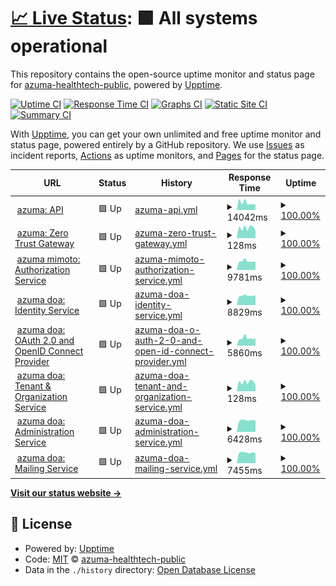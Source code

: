 # [📈 Live Status](https://status.qss.azuma-health.tech): <!--live status--> **🟩 All systems operational**

This repository contains the open-source uptime monitor and status page for [azuma-healthtech-public](https://status.qss.azuma-health.tech), powered by [Upptime](https://github.com/upptime/upptime).

[![Uptime CI](https://github.com/azuma-healthtech-public/uptime-qss/workflows/Uptime%20CI/badge.svg)](https://github.com/azuma-healthtech-public/uptime-qss/actions?query=workflow%3A%22Uptime+CI%22)
[![Response Time CI](https://github.com/azuma-healthtech-public/uptime-qss/workflows/Response%20Time%20CI/badge.svg)](https://github.com/azuma-healthtech-public/uptime-qss/actions?query=workflow%3A%22Response+Time+CI%22)
[![Graphs CI](https://github.com/azuma-healthtech-public/uptime-qss/workflows/Graphs%20CI/badge.svg)](https://github.com/azuma-healthtech-public/uptime-qss/actions?query=workflow%3A%22Graphs+CI%22)
[![Static Site CI](https://github.com/azuma-healthtech-public/uptime-qss/workflows/Static%20Site%20CI/badge.svg)](https://github.com/azuma-healthtech-public/uptime-qss/actions?query=workflow%3A%22Static+Site+CI%22)
[![Summary CI](https://github.com/azuma-healthtech-public/uptime-qss/workflows/Summary%20CI/badge.svg)](https://github.com/azuma-healthtech-public/uptime-qss/actions?query=workflow%3A%22Summary+CI%22)

With [Upptime](https://upptime.js.org), you can get your own unlimited and free uptime monitor and status page, powered entirely by a GitHub repository. We use [Issues](https://github.com/azuma-healthtech-public/uptime-qss/issues) as incident reports, [Actions](https://github.com/azuma-healthtech-public/uptime-qss/actions) as uptime monitors, and [Pages](https://status.qss.azuma-health.tech) for the status page.

<!--start: status pages-->
<!-- This summary is generated by Upptime (https://github.com/upptime/upptime) -->
<!-- Do not edit this manually, your changes will be overwritten -->
<!-- prettier-ignore -->
| URL | Status | History | Response Time | Uptime |
| --- | ------ | ------- | ------------- | ------ |
| <img alt="" src="https://icons.duckduckgo.com/ip3/qss.azuma-health.tech.ico" height="13"> [azuma: API](https://qss.azuma-health.tech/health/doa-gateway) | 🟩 Up | [azuma-api.yml](https://github.com/azuma-healthtech-public/uptime-qss/commits/HEAD/history/azuma-api.yml) | <details><summary><img alt="Response time graph" src="./graphs/azuma-api/response-time-week.png" height="20"> 14042ms</summary><br><a href="https://status.qss.azuma-health.tech/history/azuma-api"><img alt="Response time 14423" src="https://img.shields.io/endpoint?url=https%3A%2F%2Fraw.githubusercontent.com%2Fazuma-healthtech-public%2Fuptime-qss%2FHEAD%2Fapi%2Fazuma-api%2Fresponse-time.json"></a><br><a href="https://status.qss.azuma-health.tech/history/azuma-api"><img alt="24-hour response time 11001" src="https://img.shields.io/endpoint?url=https%3A%2F%2Fraw.githubusercontent.com%2Fazuma-healthtech-public%2Fuptime-qss%2FHEAD%2Fapi%2Fazuma-api%2Fresponse-time-day.json"></a><br><a href="https://status.qss.azuma-health.tech/history/azuma-api"><img alt="7-day response time 14042" src="https://img.shields.io/endpoint?url=https%3A%2F%2Fraw.githubusercontent.com%2Fazuma-healthtech-public%2Fuptime-qss%2FHEAD%2Fapi%2Fazuma-api%2Fresponse-time-week.json"></a><br><a href="https://status.qss.azuma-health.tech/history/azuma-api"><img alt="30-day response time 11417" src="https://img.shields.io/endpoint?url=https%3A%2F%2Fraw.githubusercontent.com%2Fazuma-healthtech-public%2Fuptime-qss%2FHEAD%2Fapi%2Fazuma-api%2Fresponse-time-month.json"></a><br><a href="https://status.qss.azuma-health.tech/history/azuma-api"><img alt="1-year response time 14163" src="https://img.shields.io/endpoint?url=https%3A%2F%2Fraw.githubusercontent.com%2Fazuma-healthtech-public%2Fuptime-qss%2FHEAD%2Fapi%2Fazuma-api%2Fresponse-time-year.json"></a></details> | <details><summary><a href="https://status.qss.azuma-health.tech/history/azuma-api">100.00%</a></summary><a href="https://status.qss.azuma-health.tech/history/azuma-api"><img alt="All-time uptime 97.92%" src="https://img.shields.io/endpoint?url=https%3A%2F%2Fraw.githubusercontent.com%2Fazuma-healthtech-public%2Fuptime-qss%2FHEAD%2Fapi%2Fazuma-api%2Fuptime.json"></a><br><a href="https://status.qss.azuma-health.tech/history/azuma-api"><img alt="24-hour uptime 100.00%" src="https://img.shields.io/endpoint?url=https%3A%2F%2Fraw.githubusercontent.com%2Fazuma-healthtech-public%2Fuptime-qss%2FHEAD%2Fapi%2Fazuma-api%2Fuptime-day.json"></a><br><a href="https://status.qss.azuma-health.tech/history/azuma-api"><img alt="7-day uptime 100.00%" src="https://img.shields.io/endpoint?url=https%3A%2F%2Fraw.githubusercontent.com%2Fazuma-healthtech-public%2Fuptime-qss%2FHEAD%2Fapi%2Fazuma-api%2Fuptime-week.json"></a><br><a href="https://status.qss.azuma-health.tech/history/azuma-api"><img alt="30-day uptime 100.00%" src="https://img.shields.io/endpoint?url=https%3A%2F%2Fraw.githubusercontent.com%2Fazuma-healthtech-public%2Fuptime-qss%2FHEAD%2Fapi%2Fazuma-api%2Fuptime-month.json"></a><br><a href="https://status.qss.azuma-health.tech/history/azuma-api"><img alt="1-year uptime 97.27%" src="https://img.shields.io/endpoint?url=https%3A%2F%2Fraw.githubusercontent.com%2Fazuma-healthtech-public%2Fuptime-qss%2FHEAD%2Fapi%2Fazuma-api%2Fuptime-year.json"></a></details>
| <img alt="" src="https://icons.duckduckgo.com/ip3/qss.azuma-health.tech.ico" height="13"> [azuma: Zero Trust Gateway](https://qss.azuma-health.tech/health/gateway) | 🟩 Up | [azuma-zero-trust-gateway.yml](https://github.com/azuma-healthtech-public/uptime-qss/commits/HEAD/history/azuma-zero-trust-gateway.yml) | <details><summary><img alt="Response time graph" src="./graphs/azuma-zero-trust-gateway/response-time-week.png" height="20"> 128ms</summary><br><a href="https://status.qss.azuma-health.tech/history/azuma-zero-trust-gateway"><img alt="Response time 98" src="https://img.shields.io/endpoint?url=https%3A%2F%2Fraw.githubusercontent.com%2Fazuma-healthtech-public%2Fuptime-qss%2FHEAD%2Fapi%2Fazuma-zero-trust-gateway%2Fresponse-time.json"></a><br><a href="https://status.qss.azuma-health.tech/history/azuma-zero-trust-gateway"><img alt="24-hour response time 97" src="https://img.shields.io/endpoint?url=https%3A%2F%2Fraw.githubusercontent.com%2Fazuma-healthtech-public%2Fuptime-qss%2FHEAD%2Fapi%2Fazuma-zero-trust-gateway%2Fresponse-time-day.json"></a><br><a href="https://status.qss.azuma-health.tech/history/azuma-zero-trust-gateway"><img alt="7-day response time 128" src="https://img.shields.io/endpoint?url=https%3A%2F%2Fraw.githubusercontent.com%2Fazuma-healthtech-public%2Fuptime-qss%2FHEAD%2Fapi%2Fazuma-zero-trust-gateway%2Fresponse-time-week.json"></a><br><a href="https://status.qss.azuma-health.tech/history/azuma-zero-trust-gateway"><img alt="30-day response time 122" src="https://img.shields.io/endpoint?url=https%3A%2F%2Fraw.githubusercontent.com%2Fazuma-healthtech-public%2Fuptime-qss%2FHEAD%2Fapi%2Fazuma-zero-trust-gateway%2Fresponse-time-month.json"></a><br><a href="https://status.qss.azuma-health.tech/history/azuma-zero-trust-gateway"><img alt="1-year response time 99" src="https://img.shields.io/endpoint?url=https%3A%2F%2Fraw.githubusercontent.com%2Fazuma-healthtech-public%2Fuptime-qss%2FHEAD%2Fapi%2Fazuma-zero-trust-gateway%2Fresponse-time-year.json"></a></details> | <details><summary><a href="https://status.qss.azuma-health.tech/history/azuma-zero-trust-gateway">100.00%</a></summary><a href="https://status.qss.azuma-health.tech/history/azuma-zero-trust-gateway"><img alt="All-time uptime 100.00%" src="https://img.shields.io/endpoint?url=https%3A%2F%2Fraw.githubusercontent.com%2Fazuma-healthtech-public%2Fuptime-qss%2FHEAD%2Fapi%2Fazuma-zero-trust-gateway%2Fuptime.json"></a><br><a href="https://status.qss.azuma-health.tech/history/azuma-zero-trust-gateway"><img alt="24-hour uptime 100.00%" src="https://img.shields.io/endpoint?url=https%3A%2F%2Fraw.githubusercontent.com%2Fazuma-healthtech-public%2Fuptime-qss%2FHEAD%2Fapi%2Fazuma-zero-trust-gateway%2Fuptime-day.json"></a><br><a href="https://status.qss.azuma-health.tech/history/azuma-zero-trust-gateway"><img alt="7-day uptime 100.00%" src="https://img.shields.io/endpoint?url=https%3A%2F%2Fraw.githubusercontent.com%2Fazuma-healthtech-public%2Fuptime-qss%2FHEAD%2Fapi%2Fazuma-zero-trust-gateway%2Fuptime-week.json"></a><br><a href="https://status.qss.azuma-health.tech/history/azuma-zero-trust-gateway"><img alt="30-day uptime 100.00%" src="https://img.shields.io/endpoint?url=https%3A%2F%2Fraw.githubusercontent.com%2Fazuma-healthtech-public%2Fuptime-qss%2FHEAD%2Fapi%2Fazuma-zero-trust-gateway%2Fuptime-month.json"></a><br><a href="https://status.qss.azuma-health.tech/history/azuma-zero-trust-gateway"><img alt="1-year uptime 100.00%" src="https://img.shields.io/endpoint?url=https%3A%2F%2Fraw.githubusercontent.com%2Fazuma-healthtech-public%2Fuptime-qss%2FHEAD%2Fapi%2Fazuma-zero-trust-gateway%2Fuptime-year.json"></a></details>
| <img alt="" src="https://icons.duckduckgo.com/ip3/qss.azuma-health.tech.ico" height="13"> [azuma mimoto: Authorization Service](https://qss.azuma-health.tech/health/mimoto-auth) | 🟩 Up | [azuma-mimoto-authorization-service.yml](https://github.com/azuma-healthtech-public/uptime-qss/commits/HEAD/history/azuma-mimoto-authorization-service.yml) | <details><summary><img alt="Response time graph" src="./graphs/azuma-mimoto-authorization-service/response-time-week.png" height="20"> 9781ms</summary><br><a href="https://status.qss.azuma-health.tech/history/azuma-mimoto-authorization-service"><img alt="Response time 7922" src="https://img.shields.io/endpoint?url=https%3A%2F%2Fraw.githubusercontent.com%2Fazuma-healthtech-public%2Fuptime-qss%2FHEAD%2Fapi%2Fazuma-mimoto-authorization-service%2Fresponse-time.json"></a><br><a href="https://status.qss.azuma-health.tech/history/azuma-mimoto-authorization-service"><img alt="24-hour response time 9428" src="https://img.shields.io/endpoint?url=https%3A%2F%2Fraw.githubusercontent.com%2Fazuma-healthtech-public%2Fuptime-qss%2FHEAD%2Fapi%2Fazuma-mimoto-authorization-service%2Fresponse-time-day.json"></a><br><a href="https://status.qss.azuma-health.tech/history/azuma-mimoto-authorization-service"><img alt="7-day response time 9781" src="https://img.shields.io/endpoint?url=https%3A%2F%2Fraw.githubusercontent.com%2Fazuma-healthtech-public%2Fuptime-qss%2FHEAD%2Fapi%2Fazuma-mimoto-authorization-service%2Fresponse-time-week.json"></a><br><a href="https://status.qss.azuma-health.tech/history/azuma-mimoto-authorization-service"><img alt="30-day response time 8856" src="https://img.shields.io/endpoint?url=https%3A%2F%2Fraw.githubusercontent.com%2Fazuma-healthtech-public%2Fuptime-qss%2FHEAD%2Fapi%2Fazuma-mimoto-authorization-service%2Fresponse-time-month.json"></a><br><a href="https://status.qss.azuma-health.tech/history/azuma-mimoto-authorization-service"><img alt="1-year response time 7922" src="https://img.shields.io/endpoint?url=https%3A%2F%2Fraw.githubusercontent.com%2Fazuma-healthtech-public%2Fuptime-qss%2FHEAD%2Fapi%2Fazuma-mimoto-authorization-service%2Fresponse-time-year.json"></a></details> | <details><summary><a href="https://status.qss.azuma-health.tech/history/azuma-mimoto-authorization-service">100.00%</a></summary><a href="https://status.qss.azuma-health.tech/history/azuma-mimoto-authorization-service"><img alt="All-time uptime 99.74%" src="https://img.shields.io/endpoint?url=https%3A%2F%2Fraw.githubusercontent.com%2Fazuma-healthtech-public%2Fuptime-qss%2FHEAD%2Fapi%2Fazuma-mimoto-authorization-service%2Fuptime.json"></a><br><a href="https://status.qss.azuma-health.tech/history/azuma-mimoto-authorization-service"><img alt="24-hour uptime 100.00%" src="https://img.shields.io/endpoint?url=https%3A%2F%2Fraw.githubusercontent.com%2Fazuma-healthtech-public%2Fuptime-qss%2FHEAD%2Fapi%2Fazuma-mimoto-authorization-service%2Fuptime-day.json"></a><br><a href="https://status.qss.azuma-health.tech/history/azuma-mimoto-authorization-service"><img alt="7-day uptime 100.00%" src="https://img.shields.io/endpoint?url=https%3A%2F%2Fraw.githubusercontent.com%2Fazuma-healthtech-public%2Fuptime-qss%2FHEAD%2Fapi%2Fazuma-mimoto-authorization-service%2Fuptime-week.json"></a><br><a href="https://status.qss.azuma-health.tech/history/azuma-mimoto-authorization-service"><img alt="30-day uptime 100.00%" src="https://img.shields.io/endpoint?url=https%3A%2F%2Fraw.githubusercontent.com%2Fazuma-healthtech-public%2Fuptime-qss%2FHEAD%2Fapi%2Fazuma-mimoto-authorization-service%2Fuptime-month.json"></a><br><a href="https://status.qss.azuma-health.tech/history/azuma-mimoto-authorization-service"><img alt="1-year uptime 99.74%" src="https://img.shields.io/endpoint?url=https%3A%2F%2Fraw.githubusercontent.com%2Fazuma-healthtech-public%2Fuptime-qss%2FHEAD%2Fapi%2Fazuma-mimoto-authorization-service%2Fuptime-year.json"></a></details>
| <img alt="" src="https://icons.duckduckgo.com/ip3/qss.azuma-health.tech.ico" height="13"> [azuma doa: Identity Service](https://qss.azuma-health.tech/health/doa-idp) | 🟩 Up | [azuma-doa-identity-service.yml](https://github.com/azuma-healthtech-public/uptime-qss/commits/HEAD/history/azuma-doa-identity-service.yml) | <details><summary><img alt="Response time graph" src="./graphs/azuma-doa-identity-service/response-time-week.png" height="20"> 8829ms</summary><br><a href="https://status.qss.azuma-health.tech/history/azuma-doa-identity-service"><img alt="Response time 7022" src="https://img.shields.io/endpoint?url=https%3A%2F%2Fraw.githubusercontent.com%2Fazuma-healthtech-public%2Fuptime-qss%2FHEAD%2Fapi%2Fazuma-doa-identity-service%2Fresponse-time.json"></a><br><a href="https://status.qss.azuma-health.tech/history/azuma-doa-identity-service"><img alt="24-hour response time 8910" src="https://img.shields.io/endpoint?url=https%3A%2F%2Fraw.githubusercontent.com%2Fazuma-healthtech-public%2Fuptime-qss%2FHEAD%2Fapi%2Fazuma-doa-identity-service%2Fresponse-time-day.json"></a><br><a href="https://status.qss.azuma-health.tech/history/azuma-doa-identity-service"><img alt="7-day response time 8829" src="https://img.shields.io/endpoint?url=https%3A%2F%2Fraw.githubusercontent.com%2Fazuma-healthtech-public%2Fuptime-qss%2FHEAD%2Fapi%2Fazuma-doa-identity-service%2Fresponse-time-week.json"></a><br><a href="https://status.qss.azuma-health.tech/history/azuma-doa-identity-service"><img alt="30-day response time 6999" src="https://img.shields.io/endpoint?url=https%3A%2F%2Fraw.githubusercontent.com%2Fazuma-healthtech-public%2Fuptime-qss%2FHEAD%2Fapi%2Fazuma-doa-identity-service%2Fresponse-time-month.json"></a><br><a href="https://status.qss.azuma-health.tech/history/azuma-doa-identity-service"><img alt="1-year response time 7155" src="https://img.shields.io/endpoint?url=https%3A%2F%2Fraw.githubusercontent.com%2Fazuma-healthtech-public%2Fuptime-qss%2FHEAD%2Fapi%2Fazuma-doa-identity-service%2Fresponse-time-year.json"></a></details> | <details><summary><a href="https://status.qss.azuma-health.tech/history/azuma-doa-identity-service">100.00%</a></summary><a href="https://status.qss.azuma-health.tech/history/azuma-doa-identity-service"><img alt="All-time uptime 100.00%" src="https://img.shields.io/endpoint?url=https%3A%2F%2Fraw.githubusercontent.com%2Fazuma-healthtech-public%2Fuptime-qss%2FHEAD%2Fapi%2Fazuma-doa-identity-service%2Fuptime.json"></a><br><a href="https://status.qss.azuma-health.tech/history/azuma-doa-identity-service"><img alt="24-hour uptime 100.00%" src="https://img.shields.io/endpoint?url=https%3A%2F%2Fraw.githubusercontent.com%2Fazuma-healthtech-public%2Fuptime-qss%2FHEAD%2Fapi%2Fazuma-doa-identity-service%2Fuptime-day.json"></a><br><a href="https://status.qss.azuma-health.tech/history/azuma-doa-identity-service"><img alt="7-day uptime 100.00%" src="https://img.shields.io/endpoint?url=https%3A%2F%2Fraw.githubusercontent.com%2Fazuma-healthtech-public%2Fuptime-qss%2FHEAD%2Fapi%2Fazuma-doa-identity-service%2Fuptime-week.json"></a><br><a href="https://status.qss.azuma-health.tech/history/azuma-doa-identity-service"><img alt="30-day uptime 100.00%" src="https://img.shields.io/endpoint?url=https%3A%2F%2Fraw.githubusercontent.com%2Fazuma-healthtech-public%2Fuptime-qss%2FHEAD%2Fapi%2Fazuma-doa-identity-service%2Fuptime-month.json"></a><br><a href="https://status.qss.azuma-health.tech/history/azuma-doa-identity-service"><img alt="1-year uptime 100.00%" src="https://img.shields.io/endpoint?url=https%3A%2F%2Fraw.githubusercontent.com%2Fazuma-healthtech-public%2Fuptime-qss%2FHEAD%2Fapi%2Fazuma-doa-identity-service%2Fuptime-year.json"></a></details>
| <img alt="" src="https://icons.duckduckgo.com/ip3/qss.azuma-health.tech.ico" height="13"> [azuma doa: OAuth 2.0 and OpenID Connect Provider](https://qss.azuma-health.tech/health/doa-oidc) | 🟩 Up | [azuma-doa-o-auth-2-0-and-open-id-connect-provider.yml](https://github.com/azuma-healthtech-public/uptime-qss/commits/HEAD/history/azuma-doa-o-auth-2-0-and-open-id-connect-provider.yml) | <details><summary><img alt="Response time graph" src="./graphs/azuma-doa-o-auth-2-0-and-open-id-connect-provider/response-time-week.png" height="20"> 5860ms</summary><br><a href="https://status.qss.azuma-health.tech/history/azuma-doa-o-auth-2-0-and-open-id-connect-provider"><img alt="Response time 4842" src="https://img.shields.io/endpoint?url=https%3A%2F%2Fraw.githubusercontent.com%2Fazuma-healthtech-public%2Fuptime-qss%2FHEAD%2Fapi%2Fazuma-doa-o-auth-2-0-and-open-id-connect-provider%2Fresponse-time.json"></a><br><a href="https://status.qss.azuma-health.tech/history/azuma-doa-o-auth-2-0-and-open-id-connect-provider"><img alt="24-hour response time 5692" src="https://img.shields.io/endpoint?url=https%3A%2F%2Fraw.githubusercontent.com%2Fazuma-healthtech-public%2Fuptime-qss%2FHEAD%2Fapi%2Fazuma-doa-o-auth-2-0-and-open-id-connect-provider%2Fresponse-time-day.json"></a><br><a href="https://status.qss.azuma-health.tech/history/azuma-doa-o-auth-2-0-and-open-id-connect-provider"><img alt="7-day response time 5860" src="https://img.shields.io/endpoint?url=https%3A%2F%2Fraw.githubusercontent.com%2Fazuma-healthtech-public%2Fuptime-qss%2FHEAD%2Fapi%2Fazuma-doa-o-auth-2-0-and-open-id-connect-provider%2Fresponse-time-week.json"></a><br><a href="https://status.qss.azuma-health.tech/history/azuma-doa-o-auth-2-0-and-open-id-connect-provider"><img alt="30-day response time 4869" src="https://img.shields.io/endpoint?url=https%3A%2F%2Fraw.githubusercontent.com%2Fazuma-healthtech-public%2Fuptime-qss%2FHEAD%2Fapi%2Fazuma-doa-o-auth-2-0-and-open-id-connect-provider%2Fresponse-time-month.json"></a><br><a href="https://status.qss.azuma-health.tech/history/azuma-doa-o-auth-2-0-and-open-id-connect-provider"><img alt="1-year response time 4731" src="https://img.shields.io/endpoint?url=https%3A%2F%2Fraw.githubusercontent.com%2Fazuma-healthtech-public%2Fuptime-qss%2FHEAD%2Fapi%2Fazuma-doa-o-auth-2-0-and-open-id-connect-provider%2Fresponse-time-year.json"></a></details> | <details><summary><a href="https://status.qss.azuma-health.tech/history/azuma-doa-o-auth-2-0-and-open-id-connect-provider">100.00%</a></summary><a href="https://status.qss.azuma-health.tech/history/azuma-doa-o-auth-2-0-and-open-id-connect-provider"><img alt="All-time uptime 100.00%" src="https://img.shields.io/endpoint?url=https%3A%2F%2Fraw.githubusercontent.com%2Fazuma-healthtech-public%2Fuptime-qss%2FHEAD%2Fapi%2Fazuma-doa-o-auth-2-0-and-open-id-connect-provider%2Fuptime.json"></a><br><a href="https://status.qss.azuma-health.tech/history/azuma-doa-o-auth-2-0-and-open-id-connect-provider"><img alt="24-hour uptime 100.00%" src="https://img.shields.io/endpoint?url=https%3A%2F%2Fraw.githubusercontent.com%2Fazuma-healthtech-public%2Fuptime-qss%2FHEAD%2Fapi%2Fazuma-doa-o-auth-2-0-and-open-id-connect-provider%2Fuptime-day.json"></a><br><a href="https://status.qss.azuma-health.tech/history/azuma-doa-o-auth-2-0-and-open-id-connect-provider"><img alt="7-day uptime 100.00%" src="https://img.shields.io/endpoint?url=https%3A%2F%2Fraw.githubusercontent.com%2Fazuma-healthtech-public%2Fuptime-qss%2FHEAD%2Fapi%2Fazuma-doa-o-auth-2-0-and-open-id-connect-provider%2Fuptime-week.json"></a><br><a href="https://status.qss.azuma-health.tech/history/azuma-doa-o-auth-2-0-and-open-id-connect-provider"><img alt="30-day uptime 100.00%" src="https://img.shields.io/endpoint?url=https%3A%2F%2Fraw.githubusercontent.com%2Fazuma-healthtech-public%2Fuptime-qss%2FHEAD%2Fapi%2Fazuma-doa-o-auth-2-0-and-open-id-connect-provider%2Fuptime-month.json"></a><br><a href="https://status.qss.azuma-health.tech/history/azuma-doa-o-auth-2-0-and-open-id-connect-provider"><img alt="1-year uptime 100.00%" src="https://img.shields.io/endpoint?url=https%3A%2F%2Fraw.githubusercontent.com%2Fazuma-healthtech-public%2Fuptime-qss%2FHEAD%2Fapi%2Fazuma-doa-o-auth-2-0-and-open-id-connect-provider%2Fuptime-year.json"></a></details>
| <img alt="" src="https://icons.duckduckgo.com/ip3/qss.azuma-health.tech.ico" height="13"> [azuma doa: Tenant & Organization Service](https://qss.azuma-health.tech/health/doa-organization) | 🟩 Up | [azuma-doa-tenant-and-organization-service.yml](https://github.com/azuma-healthtech-public/uptime-qss/commits/HEAD/history/azuma-doa-tenant-and-organization-service.yml) | <details><summary><img alt="Response time graph" src="./graphs/azuma-doa-tenant-and-organization-service/response-time-week.png" height="20"> 128ms</summary><br><a href="https://status.qss.azuma-health.tech/history/azuma-doa-tenant-and-organization-service"><img alt="Response time 98" src="https://img.shields.io/endpoint?url=https%3A%2F%2Fraw.githubusercontent.com%2Fazuma-healthtech-public%2Fuptime-qss%2FHEAD%2Fapi%2Fazuma-doa-tenant-and-organization-service%2Fresponse-time.json"></a><br><a href="https://status.qss.azuma-health.tech/history/azuma-doa-tenant-and-organization-service"><img alt="24-hour response time 93" src="https://img.shields.io/endpoint?url=https%3A%2F%2Fraw.githubusercontent.com%2Fazuma-healthtech-public%2Fuptime-qss%2FHEAD%2Fapi%2Fazuma-doa-tenant-and-organization-service%2Fresponse-time-day.json"></a><br><a href="https://status.qss.azuma-health.tech/history/azuma-doa-tenant-and-organization-service"><img alt="7-day response time 128" src="https://img.shields.io/endpoint?url=https%3A%2F%2Fraw.githubusercontent.com%2Fazuma-healthtech-public%2Fuptime-qss%2FHEAD%2Fapi%2Fazuma-doa-tenant-and-organization-service%2Fresponse-time-week.json"></a><br><a href="https://status.qss.azuma-health.tech/history/azuma-doa-tenant-and-organization-service"><img alt="30-day response time 123" src="https://img.shields.io/endpoint?url=https%3A%2F%2Fraw.githubusercontent.com%2Fazuma-healthtech-public%2Fuptime-qss%2FHEAD%2Fapi%2Fazuma-doa-tenant-and-organization-service%2Fresponse-time-month.json"></a><br><a href="https://status.qss.azuma-health.tech/history/azuma-doa-tenant-and-organization-service"><img alt="1-year response time 100" src="https://img.shields.io/endpoint?url=https%3A%2F%2Fraw.githubusercontent.com%2Fazuma-healthtech-public%2Fuptime-qss%2FHEAD%2Fapi%2Fazuma-doa-tenant-and-organization-service%2Fresponse-time-year.json"></a></details> | <details><summary><a href="https://status.qss.azuma-health.tech/history/azuma-doa-tenant-and-organization-service">100.00%</a></summary><a href="https://status.qss.azuma-health.tech/history/azuma-doa-tenant-and-organization-service"><img alt="All-time uptime 100.00%" src="https://img.shields.io/endpoint?url=https%3A%2F%2Fraw.githubusercontent.com%2Fazuma-healthtech-public%2Fuptime-qss%2FHEAD%2Fapi%2Fazuma-doa-tenant-and-organization-service%2Fuptime.json"></a><br><a href="https://status.qss.azuma-health.tech/history/azuma-doa-tenant-and-organization-service"><img alt="24-hour uptime 100.00%" src="https://img.shields.io/endpoint?url=https%3A%2F%2Fraw.githubusercontent.com%2Fazuma-healthtech-public%2Fuptime-qss%2FHEAD%2Fapi%2Fazuma-doa-tenant-and-organization-service%2Fuptime-day.json"></a><br><a href="https://status.qss.azuma-health.tech/history/azuma-doa-tenant-and-organization-service"><img alt="7-day uptime 100.00%" src="https://img.shields.io/endpoint?url=https%3A%2F%2Fraw.githubusercontent.com%2Fazuma-healthtech-public%2Fuptime-qss%2FHEAD%2Fapi%2Fazuma-doa-tenant-and-organization-service%2Fuptime-week.json"></a><br><a href="https://status.qss.azuma-health.tech/history/azuma-doa-tenant-and-organization-service"><img alt="30-day uptime 100.00%" src="https://img.shields.io/endpoint?url=https%3A%2F%2Fraw.githubusercontent.com%2Fazuma-healthtech-public%2Fuptime-qss%2FHEAD%2Fapi%2Fazuma-doa-tenant-and-organization-service%2Fuptime-month.json"></a><br><a href="https://status.qss.azuma-health.tech/history/azuma-doa-tenant-and-organization-service"><img alt="1-year uptime 100.00%" src="https://img.shields.io/endpoint?url=https%3A%2F%2Fraw.githubusercontent.com%2Fazuma-healthtech-public%2Fuptime-qss%2FHEAD%2Fapi%2Fazuma-doa-tenant-and-organization-service%2Fuptime-year.json"></a></details>
| <img alt="" src="https://icons.duckduckgo.com/ip3/qss.azuma-health.tech.ico" height="13"> [azuma doa: Administration Service](https://qss.azuma-health.tech/health/doa-admin) | 🟩 Up | [azuma-doa-administration-service.yml](https://github.com/azuma-healthtech-public/uptime-qss/commits/HEAD/history/azuma-doa-administration-service.yml) | <details><summary><img alt="Response time graph" src="./graphs/azuma-doa-administration-service/response-time-week.png" height="20"> 6428ms</summary><br><a href="https://status.qss.azuma-health.tech/history/azuma-doa-administration-service"><img alt="Response time 5902" src="https://img.shields.io/endpoint?url=https%3A%2F%2Fraw.githubusercontent.com%2Fazuma-healthtech-public%2Fuptime-qss%2FHEAD%2Fapi%2Fazuma-doa-administration-service%2Fresponse-time.json"></a><br><a href="https://status.qss.azuma-health.tech/history/azuma-doa-administration-service"><img alt="24-hour response time 6327" src="https://img.shields.io/endpoint?url=https%3A%2F%2Fraw.githubusercontent.com%2Fazuma-healthtech-public%2Fuptime-qss%2FHEAD%2Fapi%2Fazuma-doa-administration-service%2Fresponse-time-day.json"></a><br><a href="https://status.qss.azuma-health.tech/history/azuma-doa-administration-service"><img alt="7-day response time 6428" src="https://img.shields.io/endpoint?url=https%3A%2F%2Fraw.githubusercontent.com%2Fazuma-healthtech-public%2Fuptime-qss%2FHEAD%2Fapi%2Fazuma-doa-administration-service%2Fresponse-time-week.json"></a><br><a href="https://status.qss.azuma-health.tech/history/azuma-doa-administration-service"><img alt="30-day response time 5511" src="https://img.shields.io/endpoint?url=https%3A%2F%2Fraw.githubusercontent.com%2Fazuma-healthtech-public%2Fuptime-qss%2FHEAD%2Fapi%2Fazuma-doa-administration-service%2Fresponse-time-month.json"></a><br><a href="https://status.qss.azuma-health.tech/history/azuma-doa-administration-service"><img alt="1-year response time 5748" src="https://img.shields.io/endpoint?url=https%3A%2F%2Fraw.githubusercontent.com%2Fazuma-healthtech-public%2Fuptime-qss%2FHEAD%2Fapi%2Fazuma-doa-administration-service%2Fresponse-time-year.json"></a></details> | <details><summary><a href="https://status.qss.azuma-health.tech/history/azuma-doa-administration-service">100.00%</a></summary><a href="https://status.qss.azuma-health.tech/history/azuma-doa-administration-service"><img alt="All-time uptime 99.87%" src="https://img.shields.io/endpoint?url=https%3A%2F%2Fraw.githubusercontent.com%2Fazuma-healthtech-public%2Fuptime-qss%2FHEAD%2Fapi%2Fazuma-doa-administration-service%2Fuptime.json"></a><br><a href="https://status.qss.azuma-health.tech/history/azuma-doa-administration-service"><img alt="24-hour uptime 100.00%" src="https://img.shields.io/endpoint?url=https%3A%2F%2Fraw.githubusercontent.com%2Fazuma-healthtech-public%2Fuptime-qss%2FHEAD%2Fapi%2Fazuma-doa-administration-service%2Fuptime-day.json"></a><br><a href="https://status.qss.azuma-health.tech/history/azuma-doa-administration-service"><img alt="7-day uptime 100.00%" src="https://img.shields.io/endpoint?url=https%3A%2F%2Fraw.githubusercontent.com%2Fazuma-healthtech-public%2Fuptime-qss%2FHEAD%2Fapi%2Fazuma-doa-administration-service%2Fuptime-week.json"></a><br><a href="https://status.qss.azuma-health.tech/history/azuma-doa-administration-service"><img alt="30-day uptime 100.00%" src="https://img.shields.io/endpoint?url=https%3A%2F%2Fraw.githubusercontent.com%2Fazuma-healthtech-public%2Fuptime-qss%2FHEAD%2Fapi%2Fazuma-doa-administration-service%2Fuptime-month.json"></a><br><a href="https://status.qss.azuma-health.tech/history/azuma-doa-administration-service"><img alt="1-year uptime 99.81%" src="https://img.shields.io/endpoint?url=https%3A%2F%2Fraw.githubusercontent.com%2Fazuma-healthtech-public%2Fuptime-qss%2FHEAD%2Fapi%2Fazuma-doa-administration-service%2Fuptime-year.json"></a></details>
| <img alt="" src="https://icons.duckduckgo.com/ip3/qss.azuma-health.tech.ico" height="13"> [azuma doa: Mailing Service](https://qss.azuma-health.tech/health/doa-mailing) | 🟩 Up | [azuma-doa-mailing-service.yml](https://github.com/azuma-healthtech-public/uptime-qss/commits/HEAD/history/azuma-doa-mailing-service.yml) | <details><summary><img alt="Response time graph" src="./graphs/azuma-doa-mailing-service/response-time-week.png" height="20"> 7455ms</summary><br><a href="https://status.qss.azuma-health.tech/history/azuma-doa-mailing-service"><img alt="Response time 7223" src="https://img.shields.io/endpoint?url=https%3A%2F%2Fraw.githubusercontent.com%2Fazuma-healthtech-public%2Fuptime-qss%2FHEAD%2Fapi%2Fazuma-doa-mailing-service%2Fresponse-time.json"></a><br><a href="https://status.qss.azuma-health.tech/history/azuma-doa-mailing-service"><img alt="24-hour response time 6879" src="https://img.shields.io/endpoint?url=https%3A%2F%2Fraw.githubusercontent.com%2Fazuma-healthtech-public%2Fuptime-qss%2FHEAD%2Fapi%2Fazuma-doa-mailing-service%2Fresponse-time-day.json"></a><br><a href="https://status.qss.azuma-health.tech/history/azuma-doa-mailing-service"><img alt="7-day response time 7455" src="https://img.shields.io/endpoint?url=https%3A%2F%2Fraw.githubusercontent.com%2Fazuma-healthtech-public%2Fuptime-qss%2FHEAD%2Fapi%2Fazuma-doa-mailing-service%2Fresponse-time-week.json"></a><br><a href="https://status.qss.azuma-health.tech/history/azuma-doa-mailing-service"><img alt="30-day response time 7179" src="https://img.shields.io/endpoint?url=https%3A%2F%2Fraw.githubusercontent.com%2Fazuma-healthtech-public%2Fuptime-qss%2FHEAD%2Fapi%2Fazuma-doa-mailing-service%2Fresponse-time-month.json"></a><br><a href="https://status.qss.azuma-health.tech/history/azuma-doa-mailing-service"><img alt="1-year response time 7261" src="https://img.shields.io/endpoint?url=https%3A%2F%2Fraw.githubusercontent.com%2Fazuma-healthtech-public%2Fuptime-qss%2FHEAD%2Fapi%2Fazuma-doa-mailing-service%2Fresponse-time-year.json"></a></details> | <details><summary><a href="https://status.qss.azuma-health.tech/history/azuma-doa-mailing-service">100.00%</a></summary><a href="https://status.qss.azuma-health.tech/history/azuma-doa-mailing-service"><img alt="All-time uptime 97.98%" src="https://img.shields.io/endpoint?url=https%3A%2F%2Fraw.githubusercontent.com%2Fazuma-healthtech-public%2Fuptime-qss%2FHEAD%2Fapi%2Fazuma-doa-mailing-service%2Fuptime.json"></a><br><a href="https://status.qss.azuma-health.tech/history/azuma-doa-mailing-service"><img alt="24-hour uptime 100.00%" src="https://img.shields.io/endpoint?url=https%3A%2F%2Fraw.githubusercontent.com%2Fazuma-healthtech-public%2Fuptime-qss%2FHEAD%2Fapi%2Fazuma-doa-mailing-service%2Fuptime-day.json"></a><br><a href="https://status.qss.azuma-health.tech/history/azuma-doa-mailing-service"><img alt="7-day uptime 100.00%" src="https://img.shields.io/endpoint?url=https%3A%2F%2Fraw.githubusercontent.com%2Fazuma-healthtech-public%2Fuptime-qss%2FHEAD%2Fapi%2Fazuma-doa-mailing-service%2Fuptime-week.json"></a><br><a href="https://status.qss.azuma-health.tech/history/azuma-doa-mailing-service"><img alt="30-day uptime 100.00%" src="https://img.shields.io/endpoint?url=https%3A%2F%2Fraw.githubusercontent.com%2Fazuma-healthtech-public%2Fuptime-qss%2FHEAD%2Fapi%2Fazuma-doa-mailing-service%2Fuptime-month.json"></a><br><a href="https://status.qss.azuma-health.tech/history/azuma-doa-mailing-service"><img alt="1-year uptime 97.08%" src="https://img.shields.io/endpoint?url=https%3A%2F%2Fraw.githubusercontent.com%2Fazuma-healthtech-public%2Fuptime-qss%2FHEAD%2Fapi%2Fazuma-doa-mailing-service%2Fuptime-year.json"></a></details>

<!--end: status pages-->

[**Visit our status website →**](https://status.qss.azuma-health.tech)

## 📄 License

- Powered by: [Upptime](https://github.com/upptime/upptime)
- Code: [MIT](./LICENSE) © [azuma-healthtech-public](https://status.qss.azuma-health.tech)
- Data in the `./history` directory: [Open Database License](https://opendatacommons.org/licenses/odbl/1-0/)
